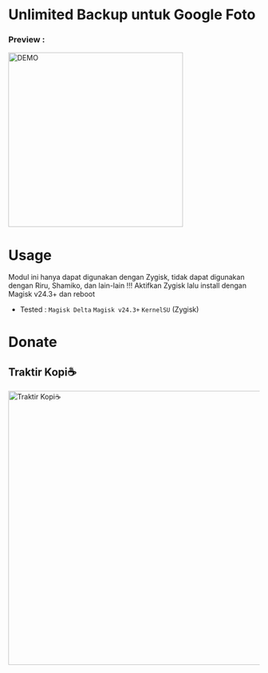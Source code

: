 # Unlimited Backup untuk Google Foto
<h3>Preview :</h3>
<img alt="DEMO" src="https://telegra.ph/file/4f465b83a56da2c382dad.png" width="350" height="350"/>

# Usage
Modul ini hanya dapat digunakan dengan Zygisk, tidak dapat digunakan dengan Riru, Shamiko, dan lain-lain !!!
Aktifkan Zygisk lalu install dengan Magisk v24.3+ dan reboot

- Tested : ``Magisk Delta``  ``Magisk v24.3+`` ``KernelSU`` (Zygisk)

# Donate
<h2>Traktir Kopi☕</h2>
<a href="https://trakteer.id/itsgiru"><img alt="Traktir Kopi☕" target="_blank" src="https://trakteer-bedesk.s3.ap-southeast-1.amazonaws.com/storage/branding_media/lmWrnYB222t4UieTIowhHr44C1oDJkoSmtEVonF7.png" width="550"></a>
